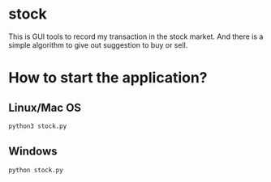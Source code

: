 # stock

This is GUI tools to record my transaction in the stock market.
And there is a simple algorithm to give out suggestion to buy or sell.

# How to start the application?
## Linux/Mac OS
```sh
python3 stock.py
```
## Windows
```sh
python stock.py
```

